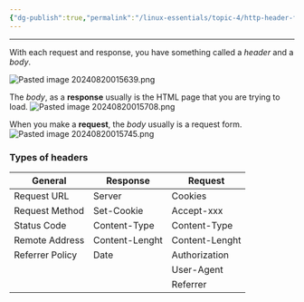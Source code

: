 ```yaml
---
{"dg-publish":true,"permalink":"/linux-essentials/topic-4/http-header-fields/","dgPassFrontmatter":true}
---
```


---
With each request and response, you have something called a _header_ and a _body_.

![Pasted image 20240820015639.png](/img/user/Linux%20Essentials/Topic%204/Topic4%20reference%20images/Pasted%20image%2020240820015639.png)

The _body_, as a **response** usually is the HTML page that you are trying to load. 
![Pasted image 20240820015708.png](/img/user/Linux%20Essentials/Topic%204/Topic4%20reference%20images/Pasted%20image%2020240820015708.png)

When you make a **request**, the _body_ usually is a request form.
![Pasted image 20240820015745.png](/img/user/Linux%20Essentials/Topic%204/Topic4%20reference%20images/Pasted%20image%2020240820015745.png)

### Types of headers

| General         | Response       | Request        |
| --------------- | -------------- | -------------- |
| Request URL     | Server         | Cookies        |
| Request Method  | Set-Cookie     | Accept-xxx     |
| Status Code     | Content-Type   | Content-Type   |
| Remote Address  | Content-Lenght | Content-Lenght |
| Referrer Policy | Date           | Authorization  |
|                 |                | User-Agent     |
|                 |                | Referrer       |

